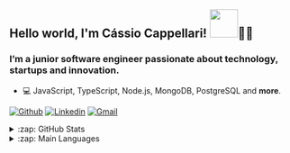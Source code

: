 ## Hello world, I'm Cássio Cappellari! <img src="https://raw.githubusercontent.com/alexnaiman/alexnaiman/master/resources/welcomeglitch.gif" width="50px"/>👨‍🚀

### I’m a junior software engineer passionate about technology, startups and innovation.

- 💻 JavaScript, TypeScript, Node.js, MongoDB, PostgreSQL and **more**.

[![Github](https://img.shields.io/badge/-Github-000?style=flat&logo=Github&logoColor=white)](https://github.com/cassiocappellari)
[![Linkedin](https://img.shields.io/badge/-LinkedIn-blue?style=flat&logo=Linkedin&logoColor=white)](https://www.linkedin.com/in/cassiocappellari/)
[![Gmail](https://img.shields.io/badge/-Gmail-c14438?style=flat&logo=Gmail&logoColor=white)](mailto:cassiocappellari@gmail.com)

<details>
  <summary>:zap: GitHub Stats</summary>

  ![Cássio Cappellari's GitHub stats](https://github-readme-stats.vercel.app/api?username=cassiocappellari&show_icons=true&theme=dark&count_private=true)

</details>

<details>
  <summary>:zap: Main Languages</summary>

  ![Top Langs](https://github-readme-stats.vercel.app/api/top-langs/?username=cassiocappellari&layout=compact)

</details>
